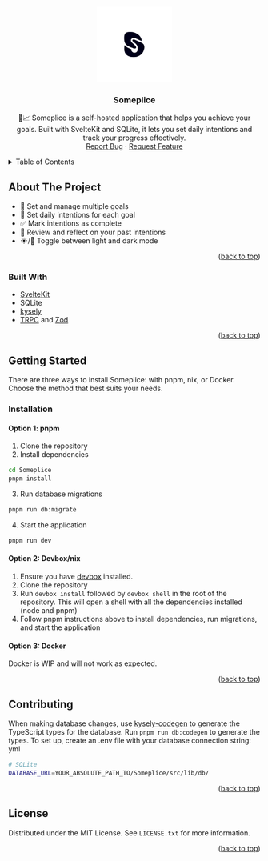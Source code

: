 <a name="readme-top"></a>

<br />
<div align="center">
  <a href="https://github.com/drewbitt/Someplice">
    <img src="src/lib/assets/someplice-compressed-logo-2023-01-21.svg" alt="Logo" width="150" height="150">
  </a>

<h3 align="center">Someplice</h3>

  <p align="center">
    🎯📈 Someplice is a self-hosted application that helps you achieve your goals. Built with SvelteKit and SQLite, it lets you set daily intentions and track your progress effectively.
    <br />
    <a href="https://github.com/github_username/repo_name/issues">Report Bug</a>
    ·
    <a href="https://github.com/github_username/repo_name/issues">Request Feature</a>
  </p>
</div>

<details>
  <summary>Table of Contents</summary>
  <ol>
    <li>
      <a href="#about-the-project">About The Project</a>
      <ul>
        <li><a href="#built-with">Built With</a></li>
      </ul>
    </li>
    <li>
      <a href="#getting-started">Getting Started</a>
      <ul>
        <li><a href="#installation">Installation</a></li>
      </ul>
    </li>
    <li><a href="#contributing">Contributing</a></li>
    <li><a href="#license">License</a></li>
  </ol>
</details>

## About The Project

- 🎯 Set and manage multiple goals
- 📅 Set daily intentions for each goal
- ✅ Mark intentions as complete
- 🧐 Review and reflect on your past intentions
- ☀️/🌙 Toggle between light and dark mode

<p align="right">(<a href="#readme-top">back to top</a>)</p>

### Built With

- [SvelteKit](https://kit.svelte.dev/)
- SQLite
- [kysely](https://github.com/kysely-org/kysely)
- [TRPC](https://trpc.io/) and [Zod](https://zod.dev/)

<p align="right">(<a href="#readme-top">back to top</a>)</p>

## Getting Started

There are three ways to install Someplice: with pnpm, nix, or Docker. Choose the method that best suits your needs.

### Installation

#### Option 1: pnpm

1. Clone the repository
2. Install dependencies

```bash
cd Someplice
pnpm install
```

3. Run database migrations

```bash
pnpm run db:migrate
```

4. Start the application

```bash
pnpm run dev
```

#### Option 2: Devbox/nix

1. Ensure you have [devbox](https://www.jetpack.io/devbox/docs/installing_devbox/) installed.
2. Clone the repository
3. Run `devbox install` followed by `devbox shell` in the root of the repository. This will open a shell with all the dependencies installed (node and pnpm)
4. Follow pnpm instructions above to install dependencies, run migrations, and start the application

#### Option 3: Docker

Docker is WIP and will not work as expected.

<p align="right">(<a href="#readme-top">back to top</a>)</p>


## Contributing

When making database changes, use [kysely-codegen](https://github.com/RobinBlomberg/kysely-codegen) to generate the TypeScript types for the database. Run `pnpm run db:codegen` to generate the types. To set up, create an .env file with your database connection string:
yml

```bash
# SQLite
DATABASE_URL=YOUR_ABSOLUTE_PATH_TO/Someplice/src/lib/db/
```


<p align="right">(<a href="#readme-top">back to top</a>)</p>

## License

Distributed under the MIT License. See `LICENSE.txt` for more information.

<p align="right">(<a href="#readme-top">back to top</a>)</p>
